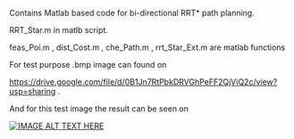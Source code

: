 Contains Matlab based code for bi-directional RRT* path planning.

RRT_Star.m in matlb script.


feas_Poi.m , dist_Cost.m , che_Path.m , rrt_Star_Ext.m are matlab functions

For test purpose .bmp image can found on

https://drive.google.com/file/d/0B1Jn7RtPbkDRVGhPeFF2QjViQ2c/view?usp=sharing . 

And for this test image the result can be seen on

[![IMAGE ALT TEXT HERE](http://img.youtube.com/vi/E_MC7vWb62A/0.jpg)](https://www.youtube.com/watch?v=E_MC7vWb62A)




